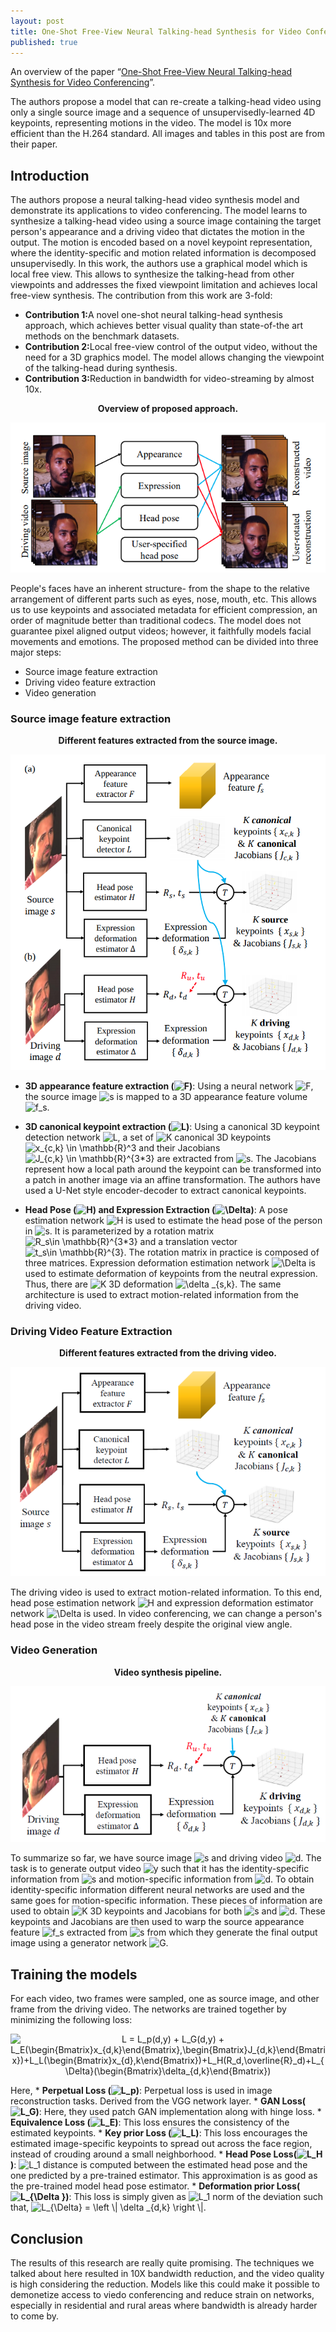 ```yaml
---
layout: post
title: One-Shot Free-View Neural Talking-head Synthesis for Video Conferencing
published: true
---
```


An overview of the paper “[One-Shot Free-View Neural Talking-head Synthesis for Video Conferencing](https://arxiv.org/pdf/2011.15126.pdf)”.
<!--break-->
The authors propose a model that can re-create a talking-head video using only a single source image and a sequence of unsupervisedly-learned 4D keypoints, representing motions in the video. The model is 10x more efficient than the H.264 standard. All images and tables in this post are from their paper.

## Introduction

The authors propose a neural talking-head video synthesis model and demonstrate its applications to video conferencing. The model learns to synthesize a talking-head video using a source image containing the target person's appearance and a driving video that dictates the motion in the output. The motion is encoded based on a novel keypoint representation, where the identity-specific and motion related information is decomposed unsupervisedly. In this work, the authors use a graphical model which is local free view. This allows to synthesize the talking-head from other viewpoints and addresses the fixed viewpoint limitation and achieves local free-view synthesis. The contribution from this work are 3-fold:
* <b>Contribution 1:</b>A novel one-shot neural talking-head synthesis approach, which achieves better visual quality than state-of-the art methods on the benchmark datasets.
* <b>Contribution 2:</b>Local free-view control of the output video, without the need for a 3D graphics model. The model allows changing the viewpoint of the talking-head during synthesis.
* <b>Contribution 3:</b>Reduction in bandwidth for video-streaming by almost 10x.


<p align="center">
<b>Overview of proposed approach.</b>
</p>
<p align="center">
<img src="/assets/Papers/18/Figure-1.png?raw=true" alt="Figure 1"/>
</p>

People's faces have an inherent structure- from the shape to the relative arrangement of different parts such as eyes, nose, mouth, etc. This allows us to use keypoints and associated metadata for efficient compression, an order of magnitude better than traditional codecs. The model does not guarantee pixel aligned output videos; however, it faithfully models facial movements and emotions.
The proposed method can be divided into three major steps:
* Source image feature extraction
* Driving video feature extraction
* Video generation


### Source image feature extraction

<p align="center">
<b>Different features extracted from the source image.</b>
</p>
<p align="center">
<img src="/assets/Papers/18/Figure-2.png?raw=true" alt="Figure 2"/>
</p>

* <b>3D appearance feature extraction (<img src="https://latex.codecogs.com/svg.latex?F" title="F" />)</b>: Using a neural network <img src="https://latex.codecogs.com/svg.latex?F" title="F" />, the source image <img src="https://latex.codecogs.com/svg.latex?s" title="s" /> is mapped to a 3D appearance feature volume <img src="https://latex.codecogs.com/svg.latex?f_s" title="f_s" />.

* <b>3D canonical keypoint extraction (<img src="https://latex.codecogs.com/svg.latex?L" title="L" />)</b>: Using a canonical 3D keypoint detection network <img src="https://latex.codecogs.com/svg.latex?L" title="L" />, a set of <img src="https://latex.codecogs.com/svg.latex?K" title="K" /> canonical 3D keypoints <img src="https://latex.codecogs.com/svg.latex?x_{c,k}&space;\in&space;\mathbb{R}^3" title="x_{c,k} \in \mathbb{R}^3" /> and their Jacobians <img src="https://latex.codecogs.com/svg.latex?J_{c,k}&space;\in&space;\mathbb{R}^{3*3}" title="J_{c,k} \in \mathbb{R}^{3*3}" /> are extracted from <img src="https://latex.codecogs.com/svg.latex?s" title="s" />. The Jacobians represent how a local path around the keypoint can be transformed into a patch in another image via an affine transformation. The authors have used a U-Net style encoder-decoder to extract canonical keypoints.

* <b>Head Pose (<img src="https://latex.codecogs.com/svg.latex?H" title="H" />) and Expression Extraction (<img src="https://latex.codecogs.com/svg.latex?\Delta" title="\Delta" />)</b>: A pose estimation network <img src="https://latex.codecogs.com/svg.latex?H" title="H" /> is used to estimate the head pose of the person in <img src="https://latex.codecogs.com/svg.latex?s" title="s" />. It is parameterized by a rotation matrix <img src="https://latex.codecogs.com/svg.latex?R_s\in&space;\mathbb{R}^{3*3}" title="R_s\in \mathbb{R}^{3*3}" /> and a translation vector <img src="https://latex.codecogs.com/svg.latex?t_s\in&space;\mathbb{R}^{3}" title="t_s\in \mathbb{R}^{3}" />. The rotation matrix in practice is composed of three matrices. Expression deformation estimation network <img src="https://latex.codecogs.com/svg.latex?\Delta" title="\Delta" /> is used to estimate deformation of keypoints from the neutral expression. Thus, there are <img src="https://latex.codecogs.com/svg.latex?K" title="K" /> 3D deformation <img src="https://latex.codecogs.com/svg.latex?\delta&space;_{s,k}" title="\delta _{s,k}" />. The same architecture is used to extract motion-related information from the driving video.

### Driving Video Feature Extraction

<p align="center">
<b>Different features extracted from the driving video.</b>
</p>
<p align="center">
<img src="/assets/Papers/18/Figure-3.png?raw=true" alt="Figure 3"/>
</p>

The driving video is used to extract motion-related information. To this end, head pose estimation network <img src="https://latex.codecogs.com/svg.latex?H" title="H" /> and expression deformation estimator network <img src="https://latex.codecogs.com/svg.latex?\Delta" title="\Delta" /> is used. In video conferencing, we can change a person's head pose in the video stream freely despite the original view angle.

### Video Generation

<p align="center">
<b>Video synthesis pipeline.</b>
</p>
<p align="center">
<img src="/assets/Papers/18/Figure-4.png?raw=true" alt="Figure 4"/>
</p>

To summarize so far, we have source image <img src="https://latex.codecogs.com/svg.latex?s" title="s" /> and driving video <img src="https://latex.codecogs.com/svg.latex?d" title="d" />. The task is to generate output video <img src="https://latex.codecogs.com/svg.latex?y" title="y" /> such that it has the identity-specific information from <img src="https://latex.codecogs.com/svg.latex?s" title="s" /> and motion-specific information from <img src="https://latex.codecogs.com/svg.latex?d" title="d" />. To obtain identity-specific information different neural networks are used and the same goes for motion-specific information. These pieces of information are used to obtain <img src="https://latex.codecogs.com/svg.latex?K" title="K" /> 3D keypoints and Jacobians for both <img src="https://latex.codecogs.com/svg.latex?s" title="s" /> and <img src="https://latex.codecogs.com/svg.latex?d" title="d" />.
These keypoints and Jacobians are then used to warp the source appearance feature <img src="https://latex.codecogs.com/svg.latex?f_s" title="f_s" /> extracted from <img src="https://latex.codecogs.com/svg.latex?s" title="s" /> from which they generate the final output image using a generator network <img src="https://latex.codecogs.com/svg.latex?G" title="G" />.

## Training the models

For each video, two frames were sampled, one as source image, and other frame from the driving video.
The networks are trained together by minimizing the following loss:
<p align="center">
<img src="https://latex.codecogs.com/svg.latex?L&space;=&space;L_p(d,y)&space;&plus;&space;L_G(d,y)&space;&plus;&space;L_E(\begin{Bmatrix}x_{d,k}\end{Bmatrix},\begin{Bmatrix}J_{d,k}\end{Bmatrix})&plus;L_L(\begin{Bmatrix}x_{d},k\end{Bmatrix})&plus;L_H(R_d,\overline{R}_d)&plus;L_{\Delta}(\begin{Bmatrix}\delta_{d,k}\end{Bmatrix})" title="L = L_p(d,y) + L_G(d,y) + L_E(\begin{Bmatrix}x_{d,k}\end{Bmatrix},\begin{Bmatrix}J_{d,k}\end{Bmatrix})+L_L(\begin{Bmatrix}x_{d},k\end{Bmatrix})+L_H(R_d,\overline{R}_d)+L_{\Delta}(\begin{Bmatrix}\delta_{d,k}\end{Bmatrix})" />
</p>
Here,
* <b>Perpetual Loss (<img src="https://latex.codecogs.com/svg.latex?L_p" title="L_p" />)</b>: Perpetual loss is used in image reconstruction tasks. Derived from the VGG network layer.
* <b>GAN Loss(<img src="https://latex.codecogs.com/svg.latex?L_G" title="L_G" />)</b>: Here, they used patch GAN implementation along with hinge loss.
* <b>Equivalence Loss (<img src="https://latex.codecogs.com/svg.latex?L_E" title="L_E" />)</b>: This loss ensures the consistency of the estimated keypoints.
* <b>Key prior Loss (<img src="https://latex.codecogs.com/svg.latex?L_L" title="L_L" />)</b>: This loss encourages the estimated image-specific keypoints to spread out across the face region, instead of crouding around a small neighborhood.
* <b>Head Pose Loss(<img src="https://latex.codecogs.com/svg.latex?L_H" title="L_H" />)</b>: <img src="https://latex.codecogs.com/svg.latex?L_1" title="L_1" /> distance is computed between the estimated head pose and the one predicted by a pre-trained estimator. This approximation is as good as the pre-trained model head pose estimator.
* <b>Deformation prior Loss(<img src="https://latex.codecogs.com/svg.latex?L_{\Delta&space;}" title="L_{\Delta }" />)</b>: This loss is simply given as <img src="https://latex.codecogs.com/svg.latex?L_1" title="L_1" /> norm of the deviation such that, <img src="https://latex.codecogs.com/svg.latex?L_{\Delta}&space;=&space;\left&space;\|&space;\delta&space;_{d,k}&space;\right&space;\|" title="L_{\Delta} = \left \| \delta _{d,k} \right \|" />.

## Conclusion

The results of this research are really quite promising. The techniques we talked about here resulted in 10X bandwidth reduction, and the video quality is high considering the reduction. Models like this could make it possible to demonetize access to viedo conferencing and reduce strain on networks, especially in residential and rural areas where bandwidth is already harder to come by.
